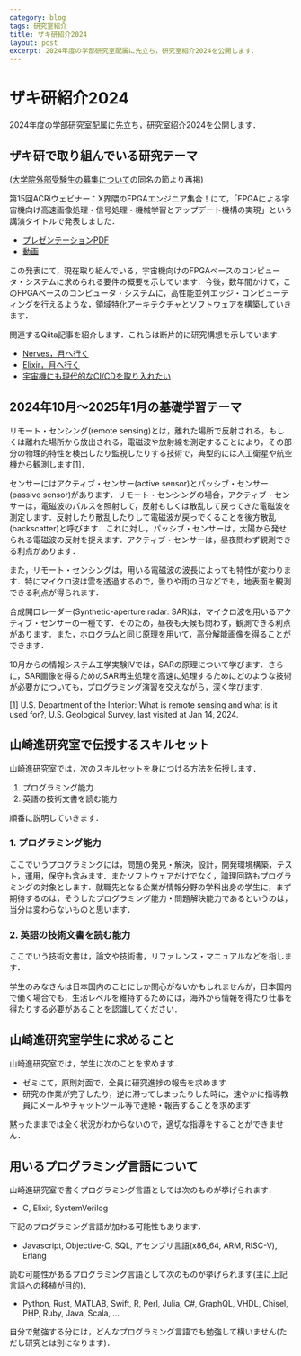 ```yaml
---
category: blog
tags: 研究室紹介
title: ザキ研紹介2024
layout: post
excerpt: 2024年度の学部研究室配属に先立ち，研究室紹介2024を公開します．
---
```

# ザキ研紹介2024

2024年度の学部研究室配属に先立ち，研究室紹介2024を公開します．

## ザキ研で取り組んでいる研究テーマ

([大学院外部受験生の募集について](https://zacky1972.github.io/blog/2024/01/02/recruitment-of-graduate-students.html)の同名の節より再掲)

第15回ACRiウェビナー：X界隈のFPGAエンジニア集合！にて，「FPGAによる宇宙機向け高速画像処理・信号処理・機械学習とアップデート機構の実現」という講演タイトルで発表しました．

* [プレゼンテーションPDF](https://researchmap.jp/zacky1972/misc/44302303)
* [動画](https://www.youtube.com/live/d1o-pCeE0zw?si=jAehQvvLRCWiPg-A&t=4877)

この発表にて，現在取り組んでいる，宇宙機向けのFPGAベースのコンピュータ・システムに求められる要件の概要を示しています．今後，数年間かけて，このFPGAベースのコンピュータ・システムに，高性能並列エッジ・コンピューティングを行えるような，領域特化アーキテクチャとソフトウェアを構築していきます．

関連するQiita記事を紹介します．これらは断片的に研究構想を示しています．

* [Nerves，月へ行く](https://qiita.com/zacky1972/items/b9bde6aa6724960340ab)
* [Elixir，月へ行く](https://qiita.com/zacky1972/items/2f2ff987072a0268652b)
* [宇宙機にも現代的なCI/CDを取り入れたい](https://qiita.com/zacky1972/items/80fb9aa1b5bf3641f0a5)

## 2024年10月〜2025年1月の基礎学習テーマ

リモート・センシング(remote sensing)とは，離れた場所で反射される，もしくは離れた場所から放出される，電磁波や放射線を測定することにより，その部分の物理的特性を検出したり監視したりする技術で，典型的には人工衛星や航空機から観測します[1]．

センサーにはアクティブ・センサー(active sensor)とパッシブ・センサー(passive sensor)があります．リモート・センシングの場合，アクティブ・センサーは，電磁波のパルスを照射して，反射もしくは散乱して戻ってきた電磁波を測定します．反射したり散乱したりして電磁波が戻っでくることを後方散乱(backscatter)と呼びます．これに対し，パッシブ・センサーは，太陽から発せられる電磁波の反射を捉えます．アクティブ・センサーは，昼夜問わず観測できる利点があります．

また，リモート・センシングは，用いる電磁波の波長によっても特性が変わります．特にマイクロ波は雲を透過するので，曇りや雨の日などでも，地表面を観測できる利点が得られます．

合成開口レーダー(Synthetic-aperture radar: SAR)は，マイクロ波を用いるアクティブ・センサーの一種です．そのため，昼夜も天候も問わず，観測できる利点があります．また，ホログラムと同じ原理を用いて，高分解能画像を得ることができます．

10月からの情報システム工学実験Ⅳでは，SARの原理について学びます．さらに，SAR画像を得るためのSAR再生処理を高速に処理するためにどのような技術が必要かについても，プログラミング演習を交えながら，深く学びます．

[1] U.S. Department of the Interior: What is remote sensing and what is it used for?, U.S. Geological Survey, last visited at Jan 14, 2024.

## 山崎進研究室で伝授するスキルセット

山崎進研究室では，次のスキルセットを身につける方法を伝授します．

1. プログラミング能力
2. 英語の技術文書を読む能力

順番に説明していきます．

### 1. プログラミング能力

ここでいうプログラミングには，問題の発見・解決，設計，開発環境構築，テスト，運用，保守も含みます．またソフトウェアだけでなく，論理回路もプログラミングの対象とします．就職先となる企業が情報分野の学科出身の学生に，まず期待するのは，そうしたプログラミング能力・問題解決能力であるというのは，当分は変わらないものと思います．

### 2. 英語の技術文書を読む能力

ここでいう技術文書は，論文や技術書，リファレンス・マニュアルなどを指します．

学生のみなさんは日本国内のことにしか関心がないかもしれませんが，日本国内で働く場合でも，生活レベルを維持するためには，海外から情報を得たり仕事を得たりする必要があることを認識してください．

## 山崎進研究室学生に求めること

山崎進研究室では，学生に次のことを求めます．

* ゼミにて，原則対面で，全員に研究進捗の報告を求めます
* 研究の作業が完了したり，逆に滞ってしまったりした時に，速やかに指導教員にメールやチャットツール等で連絡・報告することを求めます

黙ったままでは全く状況がわからないので，適切な指導をすることができません．

## 用いるプログラミング言語について

山崎進研究室で書くプログラミング言語としては次のものが挙げられます．

* C, Elixir, SystemVerilog

下記のプログラミング言語が加わる可能性もあります．

* Javascript, Objective-C, SQL, アセンブリ言語(x86_64, ARM, RISC-V), Erlang

読む可能性があるプログラミング言語として次のものが挙げられます(主に上記言語への移植が目的)．

* Python, Rust, MATLAB, Swift, R, Perl, Julia, C#, GraphQL, VHDL, Chisel, PHP, Ruby, Java, Scala, ...

自分で勉強する分には，どんなプログラミング言語でも勉強して構いません(ただし研究とは別になります)．

